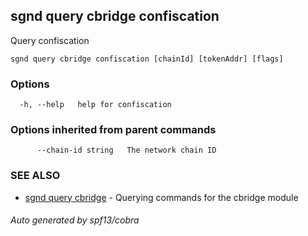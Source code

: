 ## sgnd query cbridge confiscation

Query confiscation

```
sgnd query cbridge confiscation [chainId] [tokenAddr] [flags]
```

### Options

```
  -h, --help   help for confiscation
```

### Options inherited from parent commands

```
      --chain-id string   The network chain ID
```

### SEE ALSO

* [sgnd query cbridge](sgnd_query_cbridge.md)	 - Querying commands for the cbridge module

###### Auto generated by spf13/cobra

